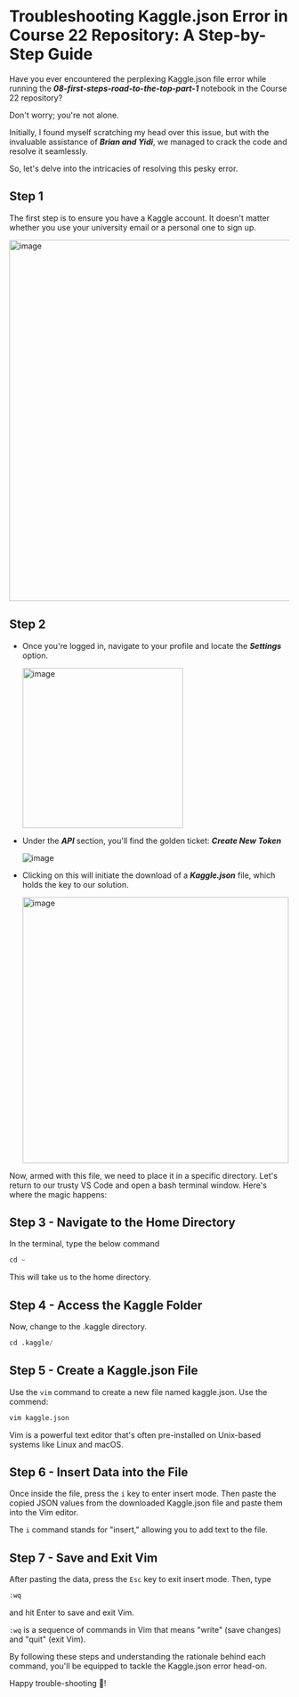# Troubleshooting Kaggle.json Error in Course 22 Repository: A Step-by-Step Guide

Have you ever encountered the perplexing Kaggle.json file error while running the ***08-first-steps-road-to-the-top-part-1*** notebook in the Course 22 repository? 

Don't worry; you're not alone. 

Initially, I found myself scratching my head over this issue, but with the invaluable assistance of ***Brian and Yidi***, we managed to crack the code and resolve it seamlessly.

So, let's delve into the intricacies of resolving this pesky error. 

## Step 1
The first step is to ensure you have a Kaggle account. It doesn't matter whether you use your university email or a personal one to sign up.

<img width="649" alt="image" src="https://github.com/AravindSuresh97/AravindSuresh97.github.io/assets/138949012/3cc6a39f-f260-4735-a421-a09002a553ac">


## Step 2
- Once you're logged in, navigate to your profile and locate the ***Settings*** option.
  
  <img width="288" alt="image" src="https://github.com/AravindSuresh97/AravindSuresh97.github.io/assets/138949012/dc67aee5-b174-45b6-bac9-72ab8ff87fa9">

- Under the ***API*** section, you'll find the golden ticket: ***Create New Token***
  
  ![image](https://github.com/AravindSuresh97/AravindSuresh97.github.io/assets/138949012/ebaf1b00-5d35-4fb2-a0c5-0f57cbe9e70d)
  
- Clicking on this will initiate the download of a ***Kaggle.json*** file, which holds the key to our solution.

  <img width="478" alt="image" src="https://github.com/AravindSuresh97/AravindSuresh97.github.io/assets/138949012/75532da3-1951-48f4-ae16-b595add8586d">


Now, armed with this file, we need to place it in a specific directory. Let's return to our trusty VS Code and open a bash terminal window. 
Here's where the magic happens:

## Step 3 - Navigate to the Home Directory
In the terminal, type the below command
```python
cd ~ 
```
This will take us to the home directory.

## Step 4 - Access the Kaggle Folder
Now, change to the .kaggle directory.
```python
cd .kaggle/
```
## Step 5 - Create a Kaggle.json File
Use the ```vim``` command to create a new file named kaggle.json. Use the commend:
```python
vim kaggle.json
```
Vim is a powerful text editor that's often pre-installed on Unix-based systems like Linux and macOS.

## Step 6 - Insert Data into the File
Once inside the file, press the ```i``` key to enter insert mode. 
Then paste the copied JSON values from the downloaded Kaggle.json file and paste them into the Vim editor.

The ```i``` command stands for "insert," allowing you to add text to the file.

## Step 7 - Save and Exit Vim
After pasting the data, press the ```Esc``` key to exit insert mode. Then, type
```python
:wq
```
 and hit Enter to save and exit Vim.

```:wq``` is a sequence of commands in Vim that means "write" (save changes) and "quit" (exit Vim).
 

By following these steps and understanding the rationale behind each command, you'll be equipped to tackle the Kaggle.json error head-on. 

Happy trouble-shooting 🤟!
